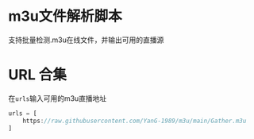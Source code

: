# m3u文件解析脚本

支持批量检测.m3u在线文件，并输出可用的直播源

# URL 合集
在`urls`输入可用的m3u直播地址
```javascript
urls = [
    https://raw.githubusercontent.com/YanG-1989/m3u/main/Gather.m3u
]
```
